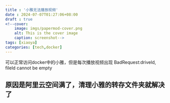 ```yaml
---
title : '小雅无法播放视频'
date : 2024-07-07T01:27:06+08:00
draft : true
<!--cover: 
    image: imgs/papermod-cover.png
    alt: This is the cover image
    caption: screenshot-->
tags: [xiaoya]
categories: [tech,docker]
---
```

可以正常访问docker中的小雅，但是每次播放视频出现
BadRequest:driveld, fileld cannot be empty

## 原因是阿里云空间满了，清理小雅的转存文件夹就解决了